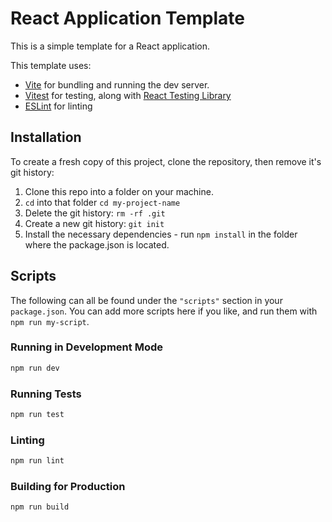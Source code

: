 # React Application Template

This is a simple template for a React application.

This template uses:

- [Vite](https://vitejs.dev/) for bundling and running the dev server.
- [Vitest](https://vitest.dev/) for testing, along with
  [React Testing Library](https://testing-library.com/docs/react-testing-library/intro/)
- [ESLint](https://eslint.org/) for linting

## Installation

To create a fresh copy of this project, clone the repository, then remove it's
git history:

1. Clone this repo into a folder on your machine.
2. `cd` into that folder `cd my-project-name`
3. Delete the git history: `rm -rf .git`
4. Create a new git history: `git init`
5. Install the necessary dependencies - run `npm install` in the folder where
   the package.json is located.

## Scripts

The following can all be found under the `"scripts"` section in your
`package.json`. You can add more scripts here if you like, and run them with
`npm run my-script`.

### Running in Development Mode

```zsh
npm run dev
```

### Running Tests

```zsh
npm run test
```

### Linting

```zsh
npm run lint
```

### Building for Production

```zsh
npm run build
```
